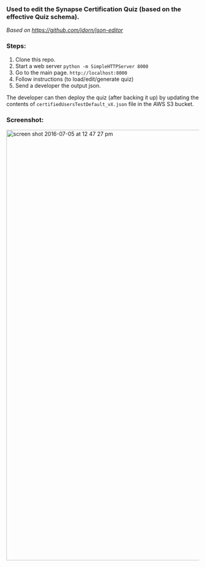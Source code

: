 ### Used to edit the Synapse Certification Quiz (based on the effective Quiz schema).

_Based on https://github.com/jdorn/json-editor_  

### Steps:
1.  Clone this repo.
2.  Start a web server 
  `python -m SimpleHTTPServer 8000`
3.  Go to the main page.
  `http://localhost:8000`
4.  Follow instructions (to load/edit/generate quiz)
5.  Send a developer the output json.  

The developer can then deploy the quiz (after backing it up) by updating the contents of `certifiedUsersTestDefault_vX.json` file in the AWS S3 bucket.

### Screenshot:
<img width="1124" alt="screen shot 2016-07-05 at 12 47 27 pm" src="https://cloud.githubusercontent.com/assets/1864447/16597672/04fbc416-42af-11e6-8bfa-d4ffb3cfbddc.png">
